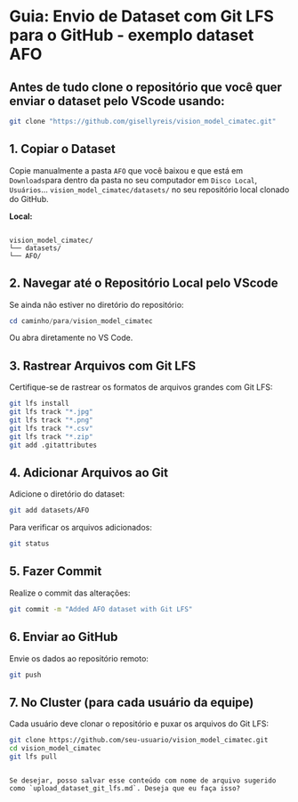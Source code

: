# Guia: Envio de Dataset com Git LFS para o GitHub - exemplo dataset AFO

## Antes de tudo clone o repositório que você quer enviar o dataset pelo VScode usando:
```bash
git clone "https://github.com/gisellyreis/vision_model_cimatec.git"
```
## 1. Copiar o Dataset

Copie manualmente a pasta `AFO` que você baixou e que está em `Downloads`para dentro da pasta no seu computador em `Disco Local`, `Usuários`... `vision_model_cimatec/datasets/` no seu repositório local clonado do GitHub.

**Local:**
```

vision_model_cimatec/
└── datasets/
└── AFO/

````

## 2. Navegar até o Repositório Local pelo VScode

Se ainda não estiver no diretório do repositório:

```powershell
cd caminho/para/vision_model_cimatec
````

Ou abra diretamente no VS Code.

## 3. Rastrear Arquivos com Git LFS

Certifique-se de rastrear os formatos de arquivos grandes com Git LFS:

```bash
git lfs install
git lfs track "*.jpg"
git lfs track "*.png"
git lfs track "*.csv"
git lfs track "*.zip"
git add .gitattributes
```

## 4. Adicionar Arquivos ao Git

Adicione o diretório do dataset:

```bash
git add datasets/AFO
```

Para verificar os arquivos adicionados:

```bash
git status
```

## 5. Fazer Commit

Realize o commit das alterações:

```bash
git commit -m "Added AFO dataset with Git LFS"
```

## 6. Enviar ao GitHub

Envie os dados ao repositório remoto:

```bash
git push
```

## 7. No Cluster (para cada usuário da equipe)

Cada usuário deve clonar o repositório e puxar os arquivos do Git LFS:

```bash
git clone https://github.com/seu-usuario/vision_model_cimatec.git
cd vision_model_cimatec
git lfs pull
```

```

Se desejar, posso salvar esse conteúdo com nome de arquivo sugerido como `upload_dataset_git_lfs.md`. Deseja que eu faça isso?
```
